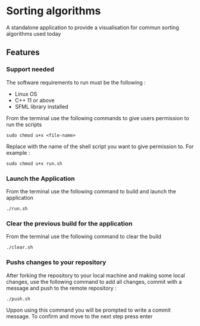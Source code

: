 # Sorting algorithms

A standalone application to provide a visualisation for commun sorting algorithms used today

## Features

### Support needed

The software requirements to run must be the following :

- Linux OS 
- C++ 11 or above
- SFML library installed

From the terminal use the following commands to give users permission to run the scripts

```properties
sudo chmod u+x <file-name>
```  

Replace <File-name> with the name of the shell script you want to give permission to. For example :

```properties
sudo chmod u+x run.sh
```  

### Launch the Application

From the terminal use the following command to build and launch the application

```properties
./run.sh
```  

### Clear the previous build for the application

From the terminal use the following command to clear the build

```properties
./clear.sh
```
### Pushs changes to your repository

After forking the repository to your local machine and making some local changes, use the following command to add all changes, commit with a message and push to the remote repository :

```properties
./push.sh
```

Uppon using this command you will be prompted to write a commit message. To confirm and move to the next step press enter
